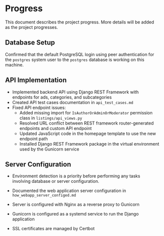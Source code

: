 # Progress

This document describes the project progress. More details will be added as the project progresses.

## Database Setup

Confirmed that the default PostgreSQL login using peer authentication for the `postgres` system user to the `postgres` database is working on this machine.

## API Implementation

- Implemented backend API using Django REST Framework with endpoints for ads, categories, and subcategories
- Created API test cases documentation in `api_test_cases.md`
- Fixed API endpoint issues:
  - Added missing import for `IsAuthorOrAdminOrModerator` permission class in `listings/api_views.py`
  - Resolved URL conflict between REST framework router-generated endpoints and custom API endpoint
  - Updated JavaScript code in the homepage template to use the new endpoint path
  - Installed Django REST Framework package in the virtual environment used by the Gunicorn service

## Server Configuration

- Environment detection is a priority before performing any tasks involving database or server configuration.


- Documented the web application server configuration in `how_webapp_server_configed.md`
- Server is configured with Nginx as a reverse proxy to Gunicorn
- Gunicorn is configured as a systemd service to run the Django application
- SSL certificates are managed by Certbot
